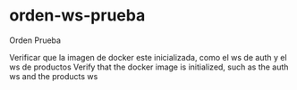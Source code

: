# orden-ws-prueba
 Orden Prueba

Verificar que la imagen de docker este inicializada, como el ws de auth y el ws de productos
Verify that the docker image is initialized, such as the auth ws and the products ws